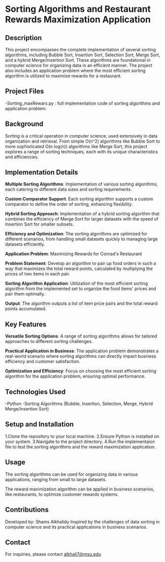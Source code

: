 # Sorting Algorithms and Restaurant Rewards Maximization Application

## Description

This project encompasses the complete implementation of several sorting algorithms, including Bubble Sort, Insertion Sort, Selection Sort, Merge Sort, and a hybrid Merge/Insertion Sort. These algorithms are foundational in computer science for organizing data in an efficient manner. The project also includes an application problem where the most efficient sorting algorithm is utilized to maximize rewards for a restaurant.

## Project Files
-Sorting_maxRewars.py : full implementation code of sorting algorithms and application problem.

## Background

Sorting is a critical operation in computer science, used extensively in data organization and retrieval. From simple O(n^2) algorithms like Bubble Sort to more sophisticated O(n log(n)) algorithms like Merge Sort, this project explores a range of sorting techniques, each with its unique characteristics and efficiencies.

## Implementation Details

**Multiple Sorting Algorithms**: Implementation of various sorting algorithms, each catering to different data sizes and sorting requirements.

**Custom Comparator Support**: Each sorting algorithm supports a custom comparator to define the order of sorting, enhancing flexibility.

**Hybrid Sorting Approach**: Implementation of a hybrid sorting algorithm that combines the efficiency of Merge Sort for larger datasets with the speed of Insertion Sort for smaller subsets.

**Efficiency and Optimization**: The sorting algorithms are optimized for different scenarios, from handling small datasets quickly to managing large datasets efficiently.

**Application Problem**: Maximizing Rewards for Conrad's Restaurant


**Problem Statement**: Develop an algorithm to pair up food orders in such a way that maximizes the total reward points, calculated by multiplying the prices of two items in each pair.

**Sorting Algorithm Application**: Utilization of the most efficient sorting algorithm from the implemented set to organize the food items' prices and pair them optimally.

**Output**: The algorithm outputs a list of item price pairs and the total reward points accumulated.

## Key Features

**Versatile Sorting Options**: A range of sorting algorithms allows for tailored approaches to different sorting challenges.

**Practical Application in Business**: The application problem demonstrates a real-world scenario where sorting algorithms can directly impact business efficiency and customer satisfaction.

**Optimization and Efficiency**: Focus on choosing the most efficient sorting algorithm for the application problem, ensuring optimal performance.

## Technologies Used

-Python
-Sorting Algorithms (Bubble, Insertion, Selection, Merge, Hybrid Merge/Insertion Sort)

## Setup and Installation

1.Clone the repository to your local machine.
2.Ensure Python is installed on your system.
3.Navigate to the project directory.
4.Run the implementaion file to test the sorting algorithms and the reward maximization application.

## Usage

The sorting algorithms can be used for organizing data in various applications, ranging from small to large datasets.

The reward maximization algorithm can be applied in business scenarios, like restaurants, to optimize customer rewards systems.

## Contributions

Developed by: Shams Alkhalidy
Inspired by the challenges of data sorting in computer science and its practical applications in business scenarios.

## Contact

For inquiries, please contact alkhali7@msu.edu
